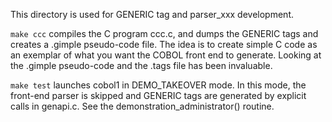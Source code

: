 This directory is used for GENERIC tag and parser_xxx development.

`make ccc` compiles the C program ccc.c, and dumps the GENERIC tags and creates a .gimple pseudo-code file.  The idea is to create simple C code as an exemplar of what you want the COBOL front end to generate.  Looking at the .gimple pseudo-code and the .tags file has been invaluable.

`make test` launches cobol1 in DEMO_TAKEOVER mode.  In this mode, the front-end parser is skipped and GENERIC tags are generated by explicit calls in genapi.c.  See the demonstration_administrator() routine.

